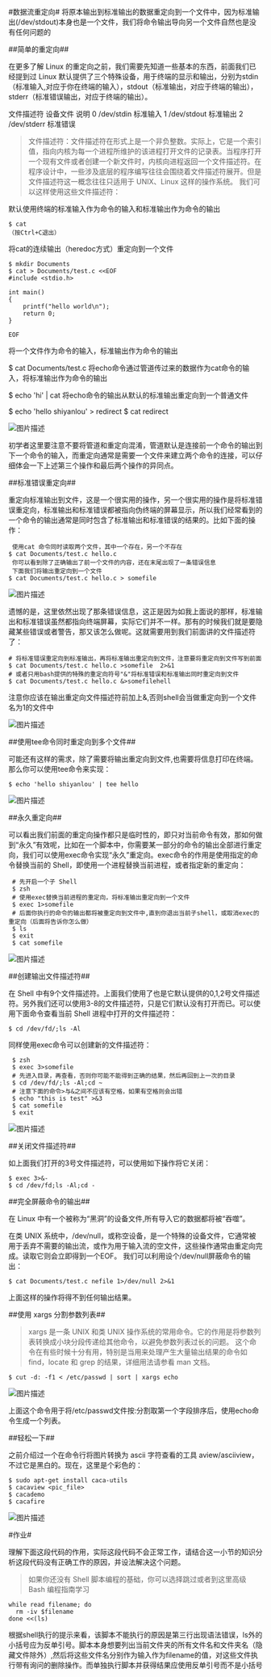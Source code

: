 #数据流重定向#
将原本输出到标准输出的数据重定向到一个文件中，因为标准输出(/dev/stdout)本身也是一个文件，我们将命令输出导向另一个文件自然也是没有任何问题的

##简单的重定向##

在更多了解 Linux 的重定向之前，我们需要先知道一些基本的东西，前面我们已经提到过 Linux 默认提供了三个特殊设备，用于终端的显示和输出，分别为stdin（标准输入,对应于你在终端的输入），stdout（标准输出，对应于终端的输出），stderr（标准错误输出，对应于终端的输出）。

文件描述符	设备文件	说明
0	/dev/stdin	标准输入
1	/dev/stdout	标准输出
2	/dev/stderr	标准错误
>文件描述符：文件描述符在形式上是一个非负整数。实际上，它是一个索引值，指向内核为每一个进程所维护的该进程打开文件的记录表。当程序打开一个现有文件或者创建一个新文件时，内核向进程返回一个文件描述符。在程序设计中，一些涉及底层的程序编写往往会围绕着文件描述符展开。但是文件描述符这一概念往往只适用于 UNIX、Linux 这样的操作系统。
我们可以这样使用这些文件描述符：

默认使用终端的标准输入作为命令的输入和标准输出作为命令的输出
```
$ cat 
（按Ctrl+C退出）
```
将cat的连续输出（heredoc方式）重定向到一个文件
```
$ mkdir Documents
$ cat > Documents/test.c <<EOF
#include <stdio.h>

int main()
{
    printf("hello world\n");
    return 0;
}

EOF
```
将一个文件作为命令的输入，标准输出作为命令的输出

$ cat Documents/test.c
将echo命令通过管道传过来的数据作为cat命令的输入，将标准输出作为命令的输出

$ echo 'hi' | cat
将echo命令的输出从默认的标准输出重定向到一个普通文件

$ echo 'hello shiyanlou' > redirect
$ cat redirect

![图片描述](https://dn-simplecloud.shiyanlou.com/courses/uid1080089-20190530-1559223881577)

初学者这里要注意不要将管道和重定向混淆，管道默认是连接前一个命令的输出到下一个命令的输入，而重定向通常是需要一个文件来建立两个命令的连接，可以仔细体会一下上述第三个操作和最后两个操作的异同点。

##标准错误重定向##

重定向标准输出到文件，这是一个很实用的操作，另一个很实用的操作是将标准错误重定向，标准输出和标准错误都被指向伪终端的屏幕显示，所以我们经常看到的一个命令的输出通常是同时包含了标准输出和标准错误的结果的。比如下面的操作：
```
 使用cat 命令同时读取两个文件，其中一个存在，另一个不存在
$ cat Documents/test.c hello.c
 你可以看到除了正确输出了前一个文件的内容，还在末尾出现了一条错误信息
 下面我们将输出重定向到一个文件
$ cat Documents/test.c hello.c > somefile
```

![图片描述](https://dn-simplecloud.shiyanlou.com/courses/uid1080089-20190530-1559224021540)

遗憾的是，这里依然出现了那条错误信息，这正是因为如我上面说的那样，标准输出和标准错误虽然都指向终端屏幕，实际它们并不一样。那有的时候我们就是要隐藏某些错误或者警告，那又该怎么做呢。这就需要用到我们前面讲的文件描述符了：
```
# 将标准错误重定向到标准输出，再将标准输出重定向到文件，注意要将重定向到文件写到前面
$ cat Documents/test.c hello.c >somefile  2>&1
# 或者只用bash提供的特殊的重定向符号"&"将标准错误和标准输出同时重定向到文件
$ cat Documents/test.c hello.c &>somefilehell
```
注意你应该在输出重定向文件描述符前加上&,否则shell会当做重定向到一个文件名为1的文件中

![图片描述](https://dn-simplecloud.shiyanlou.com/courses/uid1080089-20190530-1559224179556)

##使用tee命令同时重定向到多个文件##


可能还有这样的需求，除了需要将输出重定向到文件,也需要将信息打印在终端。那么你可以使用tee命令来实现：

```
$ echo 'hello shiyanlou' | tee hello
```
![图片描述](https://dn-simplecloud.shiyanlou.com/courses/uid1080089-20190530-1559224275389)

##永久重定向##

可以看出我们前面的重定向操作都只是临时性的，即只对当前命令有效，那如何做到“永久”有效呢，比如在一个脚本中，你需要某一部分的命令的输出全部进行重定向，我们可以使用exec命令实现“永久”重定向。exec命令的作用是使用指定的命令替换当前的 Shell，即使用一个进程替换当前进程，或者指定新的重定向：

```
 # 先开启一个子 Shell
 $ zsh
 # 使用exec替换当前进程的重定向，将标准输出重定向到一个文件
 $ exec 1>somefile
 # 后面你执行的命令的输出都将被重定向到文件中,直到你退出当前子shell，或取消exec的重定向（后面将告诉你怎么做）
 $ ls
 $ exit
 $ cat somefile
```
![图片描述](https://dn-simplecloud.shiyanlou.com/courses/uid1080089-20190530-1559224482965)

##创建输出文件描述符##

在 Shell 中有9个文件描述符。上面我们使用了也是它默认提供的0,1,2号文件描述符。另外我们还可以使用3-8的文件描述符，只是它们默认没有打开而已。可以使用下面命令查看当前 Shell 进程中打开的文件描述符：
```
$ cd /dev/fd/;ls -Al
```
同样使用exec命令可以创建新的文件描述符：
```
 $ zsh
 $ exec 3>somefile
 # 先进入目录，再查看，否则你可能不能得到正确的结果，然后再回到上一次的目录
 $ cd /dev/fd/;ls -Al;cd ~
 # 注意下面的命令>与&之间不应该有空格，如果有空格则会出错
 $ echo "this is test" >&3
 $ cat somefile
 $ exit
```
![图片描述](https://dn-simplecloud.shiyanlou.com/courses/uid1080089-20190530-1559224757821)

##关闭文件描述符##

如上面我们打开的3号文件描述符，可以使用如下操作将它关闭：
```
$ exec 3>&-
$ cd /dev/fd;ls -Al;cd -
```

##完全屏蔽命令的输出##

在 Linux 中有一个被称为“黑洞”的设备文件,所有导入它的数据都将被“吞噬”。

在类 UNIX 系统中，/dev/null，或称空设备，是一个特殊的设备文件，它通常被用于丢弃不需要的输出流，或作为用于输入流的空文件，这些操作通常由重定向完成。读取它则会立即得到一个EOF。
我们可以利用设个/dev/null屏蔽命令的输出：
```
$ cat Documents/test.c nefile 1>/dev/null 2>&1
```
上面这样的操作将得不到任何输出结果。

##使用 xargs 分割参数列表##

>xargs 是一条 UNIX 和类 UNIX 操作系统的常用命令。它的作用是将参数列表转换成小块分段传递给其他命令，以避免参数列表过长的问题。
这个命令在有些时候十分有用，特别是当用来处理产生大量输出结果的命令如 find，locate 和 grep 的结果，详细用法请参看 man 文档。
```
$ cut -d: -f1 < /etc/passwd | sort | xargs echo
```

![图片描述](https://dn-simplecloud.shiyanlou.com/courses/uid1080089-20190530-1559225054908)

上面这个命令用于将/etc/passwd文件按:分割取第一个字段排序后，使用echo命令生成一个列表。

##轻松一下##

之前介绍过一个在命令行将图片转换为 ascii 字符查看的工具 aview/asciiview，不过它是黑白的。现在，这里是个彩色的：
```
$ sudo apt-get install caca-utils
$ cacaview <pic_file>
$ cacademo
$ cacafire
```
![图片描述](https://dn-simplecloud.shiyanlou.com/courses/uid1080089-20190530-1559225222430)

#作业#

理解下面这段代码的作用，实际这段代码不会正常工作，请结合这一小节的知识分析这段代码没有正确工作的原因，并设法解决这个问题。

>如果你还没有 Shell 脚本编程的基础，你可以选择跳过或者到这里高级 Bash 编程指南学习
```
while read filename; do
  rm -iv $filename
done <<(ls)
```
根据shell执行的提示来看，该脚本不能执行的原因是第三行出现语法错误，ls外的小括号应为反单引号。脚本本身想要列出当前文件夹的所有文件名和文件夹名（隐藏文件除外）,然后将这些文件名分别作为输入作为filename的值，对这些文件执行带有询问的删除操作。而单独执行脚本并获得结果应使用反单引号而不是小括号

















